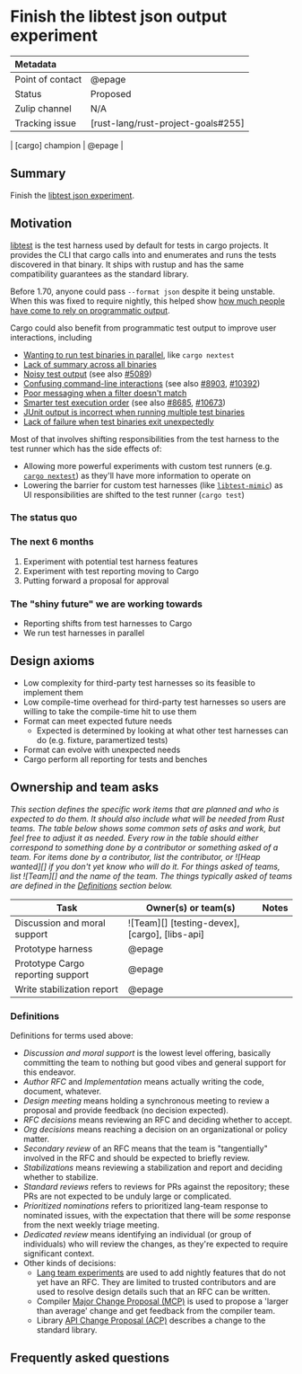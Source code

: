 # Finish the libtest json output experiment

| Metadata           |                                    |
| :--                | :--                                |
| Point of contact   | @epage                             |
| Status             | Proposed                           |
| Zulip channel      | N/A                                |
| Tracking issue     | [rust-lang/rust-project-goals#255] |

| [cargo] champion | @epage |
## Summary

Finish the [libtest json experiment](https://rust-lang.github.io/rfcs/3558-libtest-json.html).

## Motivation

[libtest](https://github.com/rust-lang/rust/tree/master/library/test)
is the test harness used by default for tests in cargo projects.
It provides the CLI that cargo calls into and enumerates and runs the tests discovered in that binary.
It ships with rustup and has the same compatibility guarantees as the standard library.

Before 1.70, anyone could pass `--format json` despite it being unstable.
When this was fixed to require nightly,
this helped show [how much people have come to rely on programmatic output](https://www.reddit.com/r/rust/comments/13xqhbm/announcing_rust_1700/jmji422/).

Cargo could also benefit from programmatic test output to improve user interactions, including
- [Wanting to run test binaries in parallel](https://github.com/rust-lang/cargo/issues/5609), like `cargo nextest`
- [Lack of summary across all binaries](https://github.com/rust-lang/cargo/issues/4324)
- [Noisy test output](https://github.com/rust-lang/cargo/issues/2832) (see also [#5089](https://github.com/rust-lang/cargo/issues/5089))
- [Confusing command-line interactions](https://github.com/rust-lang/cargo/issues/1983) (see also [#8903](https://github.com/rust-lang/cargo/issues/8903), [#10392](https://github.com/rust-lang/cargo/issues/10392))
- [Poor messaging when a filter doesn't match](https://github.com/rust-lang/cargo/issues/6151)
- [Smarter test execution order](https://github.com/rust-lang/cargo/issues/6266) (see also [#8685](https://github.com/rust-lang/cargo/issues/8685), [#10673](https://github.com/rust-lang/cargo/issues/10673))
- [JUnit output is incorrect when running multiple test binaries](https://github.com/rust-lang/rust/issues/85563)
- [Lack of failure when test binaries exit unexpectedly](https://github.com/rust-lang/rust/issues/87323)

Most of that involves shifting responsibilities from the test harness to the test runner which has the side effects of:
- Allowing more powerful experiments with custom test runners (e.g. [`cargo nextest`](https://crates.io/crates/cargo-nextest)) as they'll have more information to operate on
- Lowering the barrier for custom test harnesses (like [`libtest-mimic`](https://crates.io/crates/libtest-mimic)) as UI responsibilities are shifted to the test runner (`cargo test`)

### The status quo

### The next 6 months

1. Experiment with potential test harness features
2. Experiment with test reporting moving to Cargo
3. Putting forward a proposal for approval

### The "shiny future" we are working towards

- Reporting shifts from test harnesses to Cargo
- We run test harnesses in parallel

## Design axioms

- Low complexity for third-party test harnesses so its feasible to implement them
- Low compile-time overhead for third-party test harnesses so users are willing to take the compile-time hit to use them
- Format can meet expected future needs
  - Expected is determined by looking at what other test harnesses can do (e.g. fixture, paramertized tests)
- Format can evolve with unexpected needs
- Cargo perform all reporting for tests and benches

## Ownership and team asks

*This section defines the specific work items that are planned and who is expected to do them. It should also include what will be needed from Rust teams. The table below shows some common sets of asks and work, but feel free to adjust it as needed. Every row in the table should either correspond to something done by a contributor or something asked of a team. For items done by a contributor, list the contributor, or ![Heap wanted][] if you don't yet know who will do it. For things asked of teams, list ![Team][] and the name of the team. The things typically asked of teams are defined in the [Definitions](#definitions) section below.*

| Task                              | Owner(s) or team(s)       | Notes |
|-----------------------------------|---------------------------|-------|
| Discussion and moral support      | ![Team][] [testing-devex], [cargo], [libs-api] |       |
| Prototype harness                 | @epage                    |       |
| Prototype Cargo reporting support | @epage                    |       |
| Write stabilization report        | @epage                    |       |

### Definitions

Definitions for terms used above:

* *Discussion and moral support* is the lowest level offering, basically committing the team to nothing but good vibes and general support for this endeavor.
* *Author RFC* and *Implementation* means actually writing the code, document, whatever.
* *Design meeting* means holding a synchronous meeting to review a proposal and provide feedback (no decision expected).
* *RFC decisions* means reviewing an RFC and deciding whether to accept.
* *Org decisions* means reaching a decision on an organizational or policy matter.
* *Secondary review* of an RFC means that the team is "tangentially" involved in the RFC and should be expected to briefly review.
* *Stabilizations* means reviewing a stabilization and report and deciding whether to stabilize.
* *Standard reviews* refers to reviews for PRs against the repository; these PRs are not expected to be unduly large or complicated.
* *Prioritized nominations* refers to prioritized lang-team response to nominated issues, with the expectation that there will be *some* response from the next weekly triage meeting.
* *Dedicated review* means identifying an individual (or group of individuals) who will review the changes, as they're expected to require significant context.
* Other kinds of decisions:
    * [Lang team experiments](https://lang-team.rust-lang.org/how_to/experiment.html) are used to add nightly features that do not yet have an RFC. They are limited to trusted contributors and are used to resolve design details such that an RFC can be written.
    * Compiler [Major Change Proposal (MCP)](https://forge.rust-lang.org/compiler/mcp.html) is used to propose a 'larger than average' change and get feedback from the compiler team.
    * Library [API Change Proposal (ACP)](https://std-dev-guide.rust-lang.org/development/feature-lifecycle.html) describes a change to the standard library.

## Frequently asked questions
